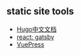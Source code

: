 ## static site tools


- [Hugo中文文档](https://www.gohugo.org/)
- [react: gatsby](https://blog.crimx.com/2019/04/18/%E6%90%AD%E5%BB%BA-gatsby-%E5%8D%9A%E5%AE%A2%E4%B8%80%EF%BC%9A%E4%B8%BA%E4%BB%80%E4%B9%88%E9%80%89-gatsby/)
- [VuePress](https://vuepress.vuejs.org/)
